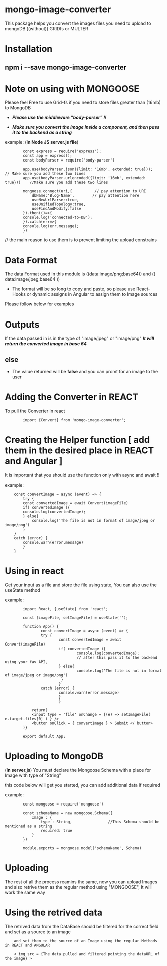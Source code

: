 # mongo-image-converter
This package helps you convert the images files you need to upload to mongoDB ((without)) GRIDfs or MULTER


# Installation

## **npm i --save mongo-image-converter**

# Note on using with MONGOOSE

Please feel Free to use Grid-fs if you need to store files greater than (16mb) to MongoDB

- ***Please use the middleware "body-parser" !!***

 - ***Make sure you convert the image inside a component, and then pass it to the backend as a string***

example: (**In Node JS server.js file**)
```
        const express = require('express');
        const app = express();
        const bodyParser = require('body-parser')

        app.use(bodyParser.json({limit: '16mb', extended: true}));     // Make sure you add these two lines
        app.use(bodyParser.urlencoded({limit: '16mb', extended: true}))    //Make sure you add these two lines

        mongoose.connect(uri,{          // pay attention to URI
            dbName:'Blog-Name',        // pay attention here
            useNewUrlParser:true,
            useUnifiedTopology:true,
            useFindAndModify:false
        }).then(()=>{
        console.log('connected-to-DB');
        }).catch(err=>{
        console.log(err.message);
        })
```
// the main reason to use them is to prevent limiting the upload constrains

# Data Format
The data Format used in this module is ((data:image/png;base64)) and (( data:image/jpeg;base64 ))

- The format will be so long to copy and paste, so please use React-Hooks or dynamic assigns in Angular to assign them to Image sources 

Please follow below for examples

# Outputs
If the data passed in is in the type of "image/jpeg" or "image/png" ***It will return the converted image in base 64***
## else
- The value returned will be **false** and you can promt for an image to the user

# Adding the Converter in REACT

To pull the Converter in react 
```
        import {Convert} from 'mongo-image-converter';
```
# Creating the Helper function  [ add them in the desired place in REACT and Angular ]

It is important that you should use the function only with async and await !!

example:
```
    const convertImage = async (event) => {
        try {
        const convertedImage = await Convert(imageFile)
        if( convertedImage ){
        console.log(convertedImage);
        } else{
            console.log('The file is not in format of image/jpeg or image/png')
        }
    } 
    catch (error) {
        console.warn(error.message)
        }
    }

```
# Using in react
        
Get your input as a file and store the file using state, You can also use the useState method

example:
```
        import React, {useState} from 'react';

        const [imageFile, setImageFile] = useState('');

        function App() {
                const convertImage = async (event) => {
                try {
                        const convertedImage = await Convert(imageFile)
                        if( convertedImage ){
                                console.log(convertedImage);
                                // after this pass it to the backend using your fav API,
                        } else{
                                console.log('The file is not in format of image/jpeg or image/png')
                         }
                        }       
                catch (error) {
                        console.warn(error.message)
                        }
                        }
        
            return(
            <input type = 'file' onChange = {(e) => setImageFile( e.target.files[0] ) } />
            <button onClick = { convertImage } > Submit </ button>
        )}

        export default App;
```
# Uploading to MongoDB
(**In server.js**)
You must declare the Mongoose Schema with a place for Image with type of "String"

this code below will get you started, you can add additional data if required

example: 
```
        const mongoose = require('mongoose')

        const schemaName = new mongoose.Schema({
            Image : {
                type : String,                //This Schema should be mentioned as a string
                required: true
            }
        })

        module.exports = mongoose.model('schemaName', Schema)
```
# Uploading

The rest of all the process reamins the same, now you can upload Images and also retrive them as the regular method using "MONGOOSE", It will work the same way 

# Using the retrived data

The retrived data from the DataBase should be filtered for the correct field and set as a source to an image

        and set them to the source of an Image using the regular Methods in REACT and ANGULAR

        < img src = {The data pulled and filtered pointing the dataURL of the image} >






